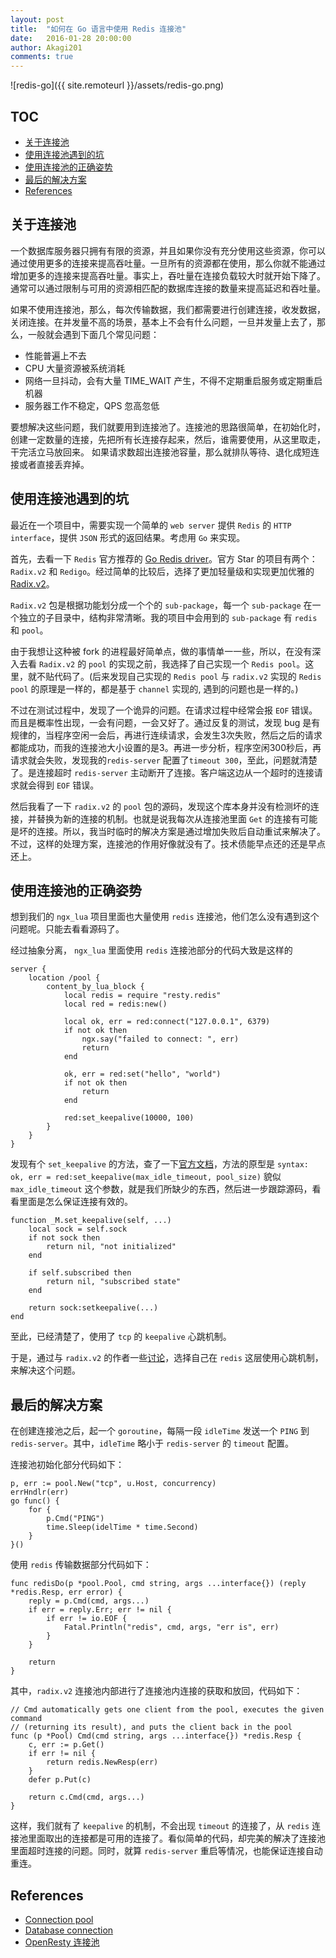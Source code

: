 ```yaml
---
layout: post
title:  "如何在 Go 语言中使用 Redis 连接池"
date:   2016-01-28 20:00:00
author: Akagi201
comments: true
---
```


![redis-go]({{ site.remoteurl }}/assets/redis-go.png)

## TOC

- [关于连接池](#关于连接池)
- [使用连接池遇到的坑](#使用连接池遇到的坑)
- [使用连接池的正确姿势](#使用连接池的正确姿势)
- [最后的解决方案](#最后的解决方案)
- [References](#References)

<a name="关于连接池"/>

## 关于连接池

一个数据库服务器只拥有有限的资源，并且如果你没有充分使用这些资源，你可以通过使用更多的连接来提高吞吐量。一旦所有的资源都在使用，那么你就不能通过增加更多的连接来提高吞吐量。事实上，吞吐量在连接负载较大时就开始下降了。通常可以通过限制与可用的资源相匹配的数据库连接的数量来提高延迟和吞吐量。

如果不使用连接池，那么，每次传输数据，我们都需要进行创建连接，收发数据，关闭连接。在并发量不高的场景，基本上不会有什么问题，一旦并发量上去了，那么，一般就会遇到下面几个常见问题：

* 性能普遍上不去
* CPU 大量资源被系统消耗
* 网络一旦抖动，会有大量 TIME_WAIT 产生，不得不定期重启服务或定期重启机器
* 服务器工作不稳定，QPS 忽高忽低

要想解决这些问题，我们就要用到连接池了。连接池的思路很简单，在初始化时，创建一定数量的连接，先把所有长连接存起来，然后，谁需要使用，从这里取走，干完活立马放回来。 如果请求数超出连接池容量，那么就排队等待、退化成短连接或者直接丢弃掉。

<a name="使用连接池遇到的坑"/>

## 使用连接池遇到的坑

最近在一个项目中，需要实现一个简单的 `web server` 提供 `Redis` 的 `HTTP interface`，提供 `JSON` 形式的返回结果。考虑用 `Go` 来实现。

首先，去看一下 `Redis` 官方推荐的 [Go Redis driver](http://redis.io/clients#go)。官方 Star 的项目有两个：`Radix.v2` 和 `Redigo`。经过简单的比较后，选择了更加轻量级和实现更加优雅的 [Radix.v2](https://github.com/mediocregopher/radix.v2)。

`Radix.v2` 包是根据功能划分成一个个的 `sub-package`，每一个 `sub-package` 在一个独立的子目录中，结构非常清晰。我的项目中会用到的 `sub-package` 有 `redis` 和 `pool`。

由于我想让这种被 fork 的进程最好简单点，做的事情单一一些，所以，在没有深入去看 `Radix.v2` 的 `pool` 的实现之前，我选择了自己实现一个 `Redis pool`。这里，就不贴代码了。(后来发现自己实现的 `Redis pool` 与 `radix.v2` 实现的 `Redis pool` 的原理是一样的，都是基于 `channel` 实现的, 遇到的问题也是一样的。)

不过在测试过程中，发现了一个诡异的问题。在请求过程中经常会报 `EOF` 错误。而且是概率性出现，一会有问题，一会又好了。通过反复的测试，发现 bug 是有规律的，当程序空闲一会后，再进行连续请求，会发生3次失败，然后之后的请求都能成功，而我的连接池大小设置的是3。再进一步分析，程序空闲300秒后，再请求就会失败，发现我的`redis-server` 配置了`timeout 300`，至此，问题就清楚了。是连接超时 `redis-server` 主动断开了连接。客户端这边从一个超时的连接请求就会得到 `EOF` 错误。

然后我看了一下 `radix.v2` 的 `pool` 包的源码，发现这个库本身并没有检测坏的连接，并替换为新的连接的机制。也就是说我每次从连接池里面 `Get` 的连接有可能是坏的连接。所以，我当时临时的解决方案是通过增加失败后自动重试来解决了。不过，这样的处理方案，连接池的作用好像就没有了。技术债能早点还的还是早点还上。

<a name="使用连接池的正确姿势"/>

## 使用连接池的正确姿势

想到我们的 `ngx_lua` 项目里面也大量使用 `redis` 连接池，他们怎么没有遇到这个问题呢。只能去看看源码了。

经过抽象分离， `ngx_lua` 里面使用 `redis` 连接池部分的代码大致是这样的

~~~
server {
    location /pool {
        content_by_lua_block {
            local redis = require "resty.redis"
            local red = redis:new()

            local ok, err = red:connect("127.0.0.1", 6379)
            if not ok then
                ngx.say("failed to connect: ", err)
                return
            end

            ok, err = red:set("hello", "world")
            if not ok then
                return
            end

            red:set_keepalive(10000, 100)
        }
    }
}
~~~

发现有个 `set_keepalive` 的方法，查了一下[官方文档](https://github.com/openresty/lua-resty-redis#set_keepalive)，方法的原型是 `syntax: ok, err = red:set_keepalive(max_idle_timeout, pool_size)` 貌似 `max_idle_timeout` 这个参数，就是我们所缺少的东西，然后进一步跟踪源码，看看里面是怎么保证连接有效的。

~~~
function _M.set_keepalive(self, ...)
    local sock = self.sock
    if not sock then
        return nil, "not initialized"
    end

    if self.subscribed then
        return nil, "subscribed state"
    end

    return sock:setkeepalive(...)
end
~~~

至此，已经清楚了，使用了 `tcp` 的 `keepalive` 心跳机制。

于是，通过与 `radix.v2` 的作者一些[讨论](https://github.com/mediocregopher/radix.v2/issues/21)，选择自己在 `redis` 这层使用心跳机制，来解决这个问题。

<a name="最后的解决方案"/>

## 最后的解决方案

在创建连接池之后，起一个 `goroutine`，每隔一段 `idleTime` 发送一个 `PING` 到 `redis-server`。其中，`idleTime` 略小于 `redis-server` 的 `timeout` 配置。

连接池初始化部分代码如下：

~~~
p, err := pool.New("tcp", u.Host, concurrency)
errHndlr(err)
go func() {
    for {
        p.Cmd("PING")
        time.Sleep(idelTime * time.Second)
    }
}()
~~~

使用 `redis` 传输数据部分代码如下：

~~~
func redisDo(p *pool.Pool, cmd string, args ...interface{}) (reply *redis.Resp, err error) {
	reply = p.Cmd(cmd, args...)
	if err = reply.Err; err != nil {
		if err != io.EOF {
			Fatal.Println("redis", cmd, args, "err is", err)
		}
	}

	return
}
~~~

其中，`radix.v2` 连接池内部进行了连接池内连接的获取和放回，代码如下：

~~~
// Cmd automatically gets one client from the pool, executes the given command
// (returning its result), and puts the client back in the pool
func (p *Pool) Cmd(cmd string, args ...interface{}) *redis.Resp {
	c, err := p.Get()
	if err != nil {
		return redis.NewResp(err)
	}
	defer p.Put(c)

	return c.Cmd(cmd, args...)
}
~~~

这样，我们就有了 `keepalive` 的机制，不会出现 `timeout` 的连接了，从 `redis` 连接池里面取出的连接都是可用的连接了。看似简单的代码，却完美的解决了连接池里面超时连接的问题。同时，就算 `redis-server` 重启等情况，也能保证连接自动重连。

<a name="References"/>

## References
* [Connection pool](https://en.wikipedia.org/wiki/Connection_pool)
* [Database connection](https://en.wikipedia.org/wiki/Database_connection)
* [OpenResty 连接池](http://wiki.jikexueyuan.com/project/openresty/web/conn_pool.html)

